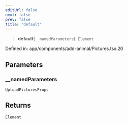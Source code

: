 ```yaml
---
editUrl: false
next: false
prev: false
title: "default"
---
```


> **default**(`__namedParameters`): `Element`

Defined in: app/components/add-animal/Pictures.tsx:20

## Parameters

### \_\_namedParameters

`UploadPicturesProps`

## Returns

`Element`
